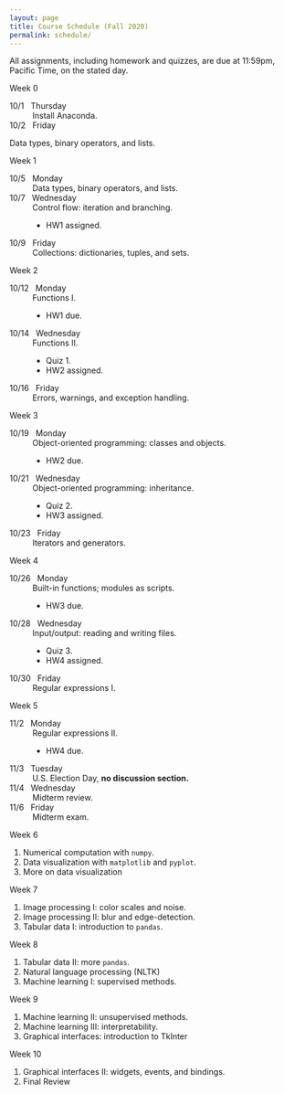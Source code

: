 ```yaml
---
layout: page
title: Course Schedule (Fall 2020)
permalink: schedule/
---
```


All assignments, including homework and quizzes, are due at 11:59pm, Pacific Time, on the stated day. 

<div class="fancy-h1"> Week 0 </div>

<dl>
</dl>

<dl>
    <dt>10/1 &nbsp; Thursday</dt>
    <dd>Install <a ref="https://docs.anaconda.com/anaconda/user-guide/getting-started/"> Anaconda. </a></dd>
    <dt> 10/2 &nbsp; Friday</dt>
    <dl>Data types, binary operators, and lists.</dl>
</dl>  

<div class="fancy-h1-inverse"> Week 1 </div>

<dl>
    <dt>10/5 &nbsp; Monday</dt>
    <dd>Data types, binary operators, and lists.</dd>
    <dt>10/7 &nbsp; Wednesday</dt>
    <dd>Control flow: iteration and branching. &nbsp; <ul><li>HW1 assigned.</li></ul></dd>
    <dt>10/9 &nbsp; Friday</dt>
    <dd>Collections: dictionaries, tuples, and sets. </dd>
</dl>

<div class="fancy-h1"> Week 2 </div>

<dl>
    <dt>10/12 &nbsp; Monday</dt>
    <dd>Functions I.
        <ul>
            <li>HW1 due.</li>
        </ul>
    </dd>
    <dt>10/14 &nbsp; Wednesday</dt>
    <dd>Functions II. 
        <ul>
            <li>Quiz 1.</li>
            <li>HW2 assigned.</li>
        </ul> 
    </dd>
    <dt>10/16 &nbsp; Friday</dt>
    <dd>Errors, warnings, and exception handling. </dd>
</dl>


<div class="fancy-h1-inverse"> Week 3 </div>

<dl>
    <dt>10/19 &nbsp; Monday</dt>
    <dd>Object-oriented programming: classes and objects. 
        <ul>
            <li>HW2 due.</li>
        </ul>
    </dd>
    <dt>10/21 &nbsp; Wednesday</dt>
    <dd>Object-oriented programming: inheritance.
        <ul>
            <li>Quiz 2.</li>
            <li>HW3 assigned.</li>
        </ul> 
    </dd>
    <dt>10/23 &nbsp; Friday</dt>
    <dd>Iterators and generators.</dd>
</dl>

<div class="fancy-h1"> Week 4 </div>

<dl>
    <dt>10/26 &nbsp; Monday</dt>
    <dd>Built-in functions; modules as scripts.
        <ul>
            <li>HW3 due.</li>
        </ul>
    </dd>
    <dt>10/28 &nbsp; Wednesday</dt>
    <dd>Input/output: reading and writing files.
        <ul>
            <li>Quiz 3.</li>
            <li>HW4 assigned.</li>
        </ul> 
    </dd>
    <dt>10/30 &nbsp; Friday</dt>
    <dd>Regular expressions I.</dd>
</dl>

<div class="fancy-h1-inverse"> Week 5 </div>

<dl>
    <dt>11/2 &nbsp; Monday</dt>
    <dd>Regular expressions II.
        <ul>
            <li>HW4 due.</li>
        </ul>
    </dd>
    <dt>11/3 &nbsp; Tuesday</dt>
    <dd>U.S. Election Day, <b>no discussion section.</b></dd>
    <dt>11/4 &nbsp; Wednesday</dt>
    <dd>Midterm review.</dd>
    <dt>11/6 &nbsp; Friday</dt>
    <dd>Midterm exam.</dd>
</dl>

<div class="fancy-h1"> Week 6 </div>

1. Numerical computation with `numpy`. 
2. Data visualization with `matplotlib` and `pyplot`. 
3. More on data visualization

<div class="fancy-h1-inverse"> Week 7 </div>

1. Image processing I: color scales and noise. 
2. Image processing II: blur and edge-detection.
3. Tabular data I: introduction to `pandas`. 

<div class="fancy-h1"> Week 8 </div>

1. Tabular data II: more `pandas`. 
2. Natural language processing (NLTK)
3. Machine learning I: supervised methods. 

<div class="fancy-h1-inverse"> Week 9 </div>

1. Machine learning II: unsupervised methods. 
2. Machine learning III: interpretability. 
3. Graphical interfaces: introduction to TkInter

<div class="fancy-h1"> Week 10 </div>

1. Graphical interfaces II: widgets, events, and bindings. 
2. Final Review